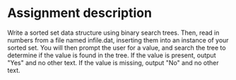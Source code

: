 # Assignment description
Write a sorted set data structure using binary search trees. Then, read in numbers from a file named infile.dat, inserting them into an instance of your sorted set. You will then prompt the user for a value, and search the tree to determine if the value is found in the tree. If the value is present, output "Yes" and no other text. If the value is missing, output "No" and no other text.
